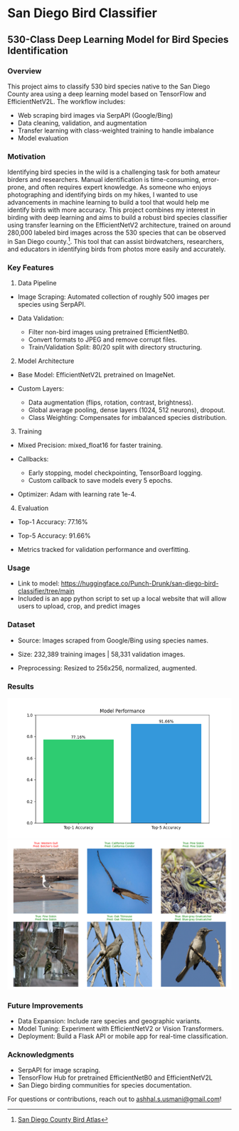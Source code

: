 # San Diego Bird Classifier
## 530-Class Deep Learning Model for Bird Species Identification

### Overview
This project aims to classify 530 bird species native to the San Diego County area using a deep learning model based on TensorFlow and EfficientNetV2L. The workflow includes:
- Web scraping bird images via SerpAPI (Google/Bing)
- Data cleaning, validation, and augmentation
- Transfer learning with class-weighted training to handle imbalance
- Model evaluation

### Motivation
Identifying bird species in the wild is a challenging task for both amateur birders and researchers. Manual identification is time-consuming, error-prone, and often requires expert knowledge. As someone who enjoys photographing and identifying birds on my hikes, I wanted to use advancements in machine learning to build a tool that would help me identify birds with more accuracy. This project combines my interest in birding with deep learning and aims to build a robust bird species classifier using transfer learning on the EfficientNetV2 architecture, trained on around 280,000 labeled bird images across the 530 species that can be observed in San Diego county.[^1].
This tool that can assist birdwatchers, researchers, and educators in identifying birds from photos more easily and accurately.

[^1]: [San Diego County Bird Atlas](https://sdplantatlas.org/BirdAtlas/BirdPages.aspx)


### Key Features
1. Data Pipeline
- Image Scraping: Automated collection of roughly 500 images per species using SerpAPI.

- Data Validation:
  - Filter non-bird images using pretrained EfficientNetB0.
  - Convert formats to JPEG and remove corrupt files.
  - Train/Validation Split: 80/20 split with directory structuring.

2. Model Architecture
- Base Model: EfficientNetV2L pretrained on ImageNet.

- Custom Layers:
  - Data augmentation (flips, rotation, contrast, brightness).
  - Global average pooling, dense layers (1024, 512 neurons), dropout.
  - Class Weighting: Compensates for imbalanced species distribution.

3. Training
- Mixed Precision: mixed_float16 for faster training.

- Callbacks:
  - Early stopping, model checkpointing, TensorBoard logging.
  - Custom callback to save models every 5 epochs.

- Optimizer: Adam with learning rate 1e-4.

4. Evaluation
- Top-1 Accuracy: 77.16%

- Top-5 Accuracy: 91.66%

- Metrics tracked for validation performance and overfitting.

### Usage
- Link to model: https://huggingface.co/Punch-Drunk/san-diego-bird-classifier/tree/main
- Included is an app python script to set up a local website that will allow users to upload, crop, and predict images
### Dataset
- Source: Images scraped from Google/Bing using species names.

- Size: 232,389 training images | 58,331 validation images.

- Preprocessing: Resized to 256x256, normalized, augmented.

### Results
![accuracy](images/model_performance.png)
![sample predictions](images/sample_predictions.png)

### Future Improvements
- Data Expansion: Include rare species and geographic variants.
- Model Tuning: Experiment with EfficientNetV2 or Vision Transformers.
- Deployment: Build a Flask API or mobile app for real-time classification.

### Acknowledgments
- SerpAPI for image scraping.
- TensorFlow Hub for pretrained EfficientNetB0 and EfficientNetV2L
- San Diego birding communities for species documentation.

For questions or contributions, reach out to ashhal.s.usmani@gmail.com!
